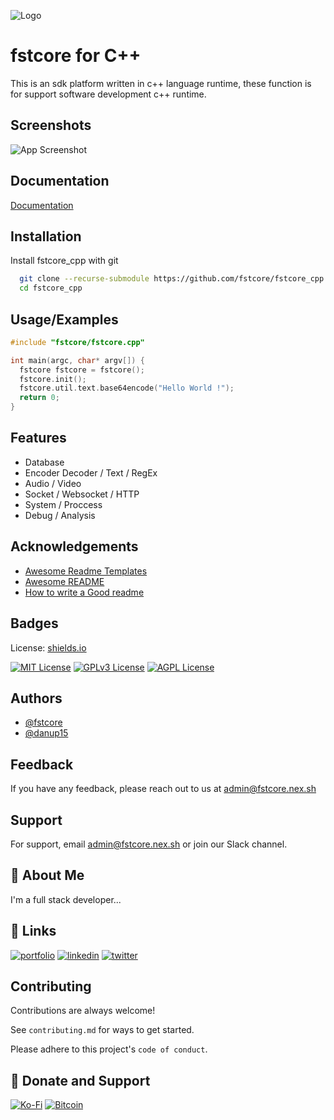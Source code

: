 
![Logo](https://i.ibb.co/Jw4YFnrz/fstcore.png)


# fstcore for C++

This is an sdk platform written in c++ language runtime, these function is for support software development c++ runtime.


## Screenshots

![App Screenshot](https://via.placeholder.com/468x300?text=App+Screenshot+Here)


## Documentation

[Documentation](https://linktodocumentation)


## Installation

Install fstcore_cpp with git

```bash
  git clone --recurse-submodule https://github.com/fstcore/fstcore_cpp.git
  cd fstcore_cpp
```
    
## Usage/Examples

```c++
#include "fstcore/fstcore.cpp"

int main(argc, char* argv[]) {
  fstcore fstcore = fstcore();
  fstcore.init();
  fstcore.util.text.base64encode("Hello World !");
  return 0;
}
```

## Features

- Database
- Encoder Decoder / Text / RegEx
- Audio / Video
- Socket / Websocket / HTTP
- System / Proccess
- Debug / Analysis

## Acknowledgements

 - [Awesome Readme Templates](https://awesomeopensource.com/project/elangosundar/awesome-README-templates)
 - [Awesome README](https://github.com/matiassingers/awesome-readme)
 - [How to write a Good readme](https://bulldogjob.com/news/449-how-to-write-a-good-readme-for-your-github-project)


## Badges

License: [shields.io](https://fstcore.nex.sh/)

[![MIT License](https://img.fstcore.nex.sh/badge/License-MIT-green.svg)](https://choosealicense.com/licenses/mit/)
[![GPLv3 License](https://img.fstcore.nex.sh/badge/License-GPL%20v3-yellow.svg)](https://opensource.org/licenses/)
[![AGPL License](https://img.fstcore.nex.sh/badge/license-AGPL-blue.svg)](http://www.gnu.org/licenses/agpl-3.0)


## Authors


- [@fstcore](https://www.github.com/fstcore)
- [@danup15](https://www.github.com/danup15)


## Feedback

If you have any feedback, please reach out to us at admin@fstcore.nex.sh


## Support

For support, email admin@fstcore.nex.sh or join our Slack channel.


## 🚀 About Me
I'm a full stack developer...


## 🔗 Links
[![portfolio](https://img.shields.io/badge/my_portfolio-000?style=for-the-badge&logo=ko-fi&logoColor=white)](https://katherineoelsner.com/)
[![linkedin](https://img.shields.io/badge/linkedin-0A66C2?style=for-the-badge&logo=linkedin&logoColor=white)](https://www.linkedin.com/)
[![twitter](https://img.shields.io/badge/twitter-1DA1F2?style=for-the-badge&logo=twitter&logoColor=white)](https://twitter.com/)


## Contributing

Contributions are always welcome!

See `contributing.md` for ways to get started.

Please adhere to this project's `code of conduct`.

## 🔗 Donate and Support
[![Ko-Fi](https://img.shields.io/badge/my_portfolio-000?style=for-the-badge&logo=ko-fi&logoColor=white)](https://katherineoelsner.com/)
[![Bitcoin](https://img.shields.io/badge/linkedin-0A66C2?style=for-the-badge&logo=linkedin&logoColor=white)](https://www.linkedin.com/)
